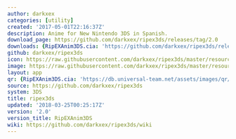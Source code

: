 ```yaml
---
author: darkxex
categories: [utility]
created: '2017-05-01T22:16:37Z'
description: Anime for New Nintendo 3DS in Spanish.
download_page: https://github.com/darkxex/ripex3ds/releases/tag/2.0
downloads: {RipEXAnim3DS.cia: 'https://github.com/darkxex/ripex3ds/releases/download/2.0/RipEXAnim3DS.cia'}
github: darkxex/ripex3ds
icon: https://raw.githubusercontent.com/darkxex/ripex3ds/master/resources/icon.png
image: https://raw.githubusercontent.com/darkxex/ripex3ds/master/resources/banner.png
layout: app
qr: {RipEXAnim3DS.cia: 'https://db.universal-team.net/assets/images/qr/ripexanim3ds.cia.png'}
source: https://github.com/darkxex/ripex3ds
system: 3DS
title: ripex3ds
updated: '2018-03-25T00:25:17Z'
version: '2.0'
version_title: RipEXAnim3DS
wiki: https://github.com/darkxex/ripex3ds/wiki
---
```

